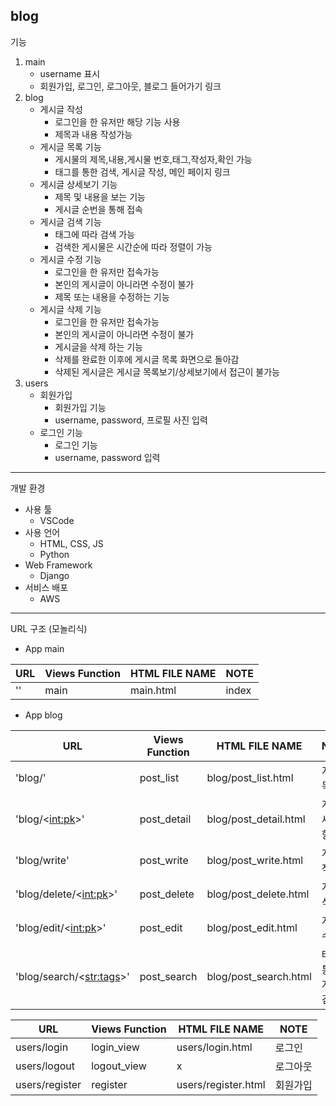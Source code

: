 blog
---
기능
1. main
   - username 표시
   - 회원가입, 로그인, 로그아웃, 블로그 들어가기 링크
2. blog
   - 게시글 작성
     - 로그인을 한 유저만 해당 기능 사용
     - 제목과 내용 작성가능
   - 게시글 목록 기능
     - 게시물의 제목,내용,게시물 번호,태그,작성자,확인 가능
     - 태그를 통한 검색, 게시글 작성, 메인 페이지 링크
   - 게시글 상세보기 기능
     - 제목 및 내용을 보는 기능
     - 게시글 순번을 통해 접속
   - 게시글 검색 기능
     - 태그에 따라 검색 가능
     - 검색한 게시물은 시간순에 따라 정렬이 가능
   - 게시글 수정 기능
     - 로그인을 한 유저만 접속가능
     - 본인의 게시글이 아니라면 수정이 불가
     - 제목 또는 내용을 수정하는 기능
   - 게시글 삭제 기능
     - 로그인을 한 유저만 접속가능
     - 본인의 게시글이 아니라면 수정이 불가
     - 게시글을 삭제 하는 기능
     - 삭제를 완료한 이후에 게시글 목록 화면으로 돌아감
     - 삭제된 게시글은 게시글 목록보기/상세보기에서 접근이 불가능
3. users
   - 회원가입
     - 회원가입 기능
     - username, password, 프로필 사진 입력
   - 로그인 기능
     - 로그인 기능
     - username, password 입력
---
개발 환경
- 사용 툴
  - VSCode
- 사용 언어
  - HTML, CSS, JS
  - Python
- Web Framework
  - Django
- 서비스 배포
  - AWS
---
URL 구조 (모놀리식)
- App main

|URL|Views Function|HTML FILE NAME|NOTE|
|------|---|---|---|
|''|main|main.html|index|

- App blog

|URL|Views Function|HTML FILE NAME|NOTE|
|------|---|---|---|
|'blog/'|post_list|blog/post_list.html|게시글 목록|
|'blog/<<int:pk>>'|post_detail|blog/post_detail.html|게시글 세부사항|
|'blog/write'|post_write|blog/post_write.html|게시글 작성|
|'blog/delete/<<int:pk>>'|post_delete|blog/post_delete.html|게시글 삭제|
|'blog/edit/<<int:pk>>'|post_edit|blog/post_edit.html|게시글 수정|
|'blog/search/<<str:tags>>'|post_search|blog/post_search.html|태그를 통한 게시글 검색|

|URL|Views Function|HTML FILE NAME|NOTE|
|------|---|---|---|
|users/login|login_view|users/login.html|로그인|
|users/logout|logout_view|x|로그아웃|
|users/register|register|users/register.html|회원가입|
